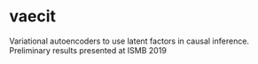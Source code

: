 # vaecit
Variational autoencoders to use latent factors in causal inference. Preliminary results presented at ISMB 2019
